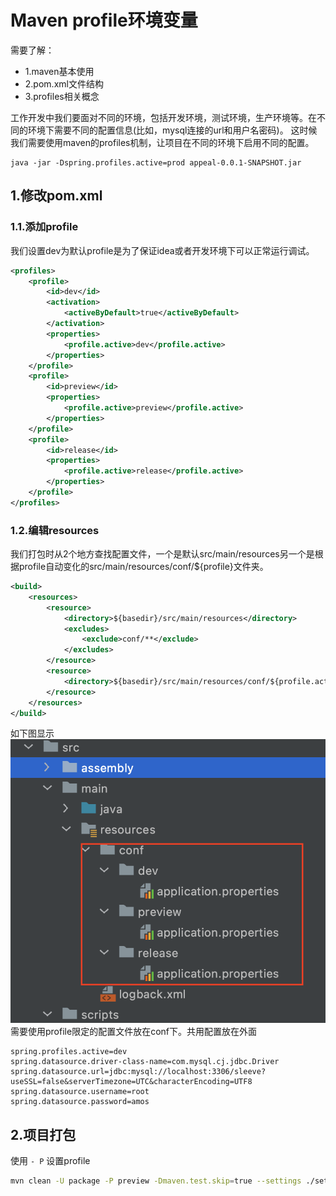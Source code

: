 # Maven profile环境变量
需要了解：
- 1.maven基本使用
- 2.pom.xml文件结构
- 3.profiles相关概念

工作开发中我们要面对不同的环境，包括开发环境，测试环境，生产环境等。在不同的环境下需要不同的配置信息(比如，mysql连接的url和用户名密码)。
这时候我们需要使用maven的profiles机制，让项目在不同的环境下启用不同的配置。

```
java -jar -Dspring.profiles.active=prod appeal-0.0.1-SNAPSHOT.jar
```

## 1.修改pom.xml

### 1.1.添加profile 
我们设置dev为默认profile是为了保证idea或者开发环境下可以正常运行调试。
```xml
<profiles>
    <profile>
        <id>dev</id>
        <activation>
            <activeByDefault>true</activeByDefault>
        </activation>
        <properties>
            <profile.active>dev</profile.active>
        </properties>
    </profile>
    <profile>
        <id>preview</id>
        <properties>
            <profile.active>preview</profile.active>
        </properties>
    </profile>
    <profile>
        <id>release</id>
        <properties>
            <profile.active>release</profile.active>
        </properties>
    </profile>
</profiles>
```

### 1.2.编辑resources
我们打包时从2个地方查找配置文件，一个是默认src/main/resources另一个是根据profile自动变化的src/main/resources/conf/${profile}文件夹。
```xml
<build>
    <resources>
        <resource>
            <directory>${basedir}/src/main/resources</directory>
            <excludes>
                <exclude>conf/**</exclude>
            </excludes>
        </resource>
        <resource>
            <directory>${basedir}/src/main/resources/conf/${profile.active}</directory>
        </resource>
    </resources>
</build>
```

如下图显示
![fail](img/8.1.png)
需要使用profile限定的配置文件放在conf下。共用配置放在外面

```
spring.profiles.active=dev
spring.datasource.driver-class-name=com.mysql.cj.jdbc.Driver
spring.datasource.url=jdbc:mysql://localhost:3306/sleeve?useSSL=false&serverTimezone=UTC&characterEncoding=UTF8
spring.datasource.username=root
spring.datasource.password=amos
```

## 2.项目打包
使用 ``- P`` 设置profile
```sh
mvn clean -U package -P preview -Dmaven.test.skip=true --settings ./settings.xml
```